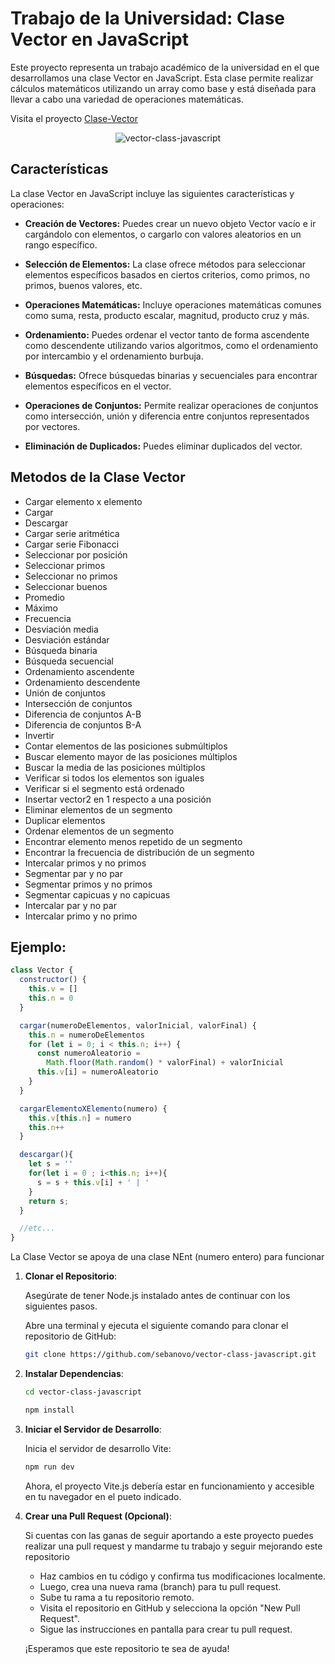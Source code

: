 # Trabajo de la Universidad: Clase Vector en JavaScript

Este proyecto representa un trabajo académico de la universidad en el que desarrollamos una clase Vector en JavaScript. Esta clase permite realizar cálculos matemáticos utilizando un array como base y está diseñada para llevar a cabo una variedad de operaciones matemáticas.

Visita el proyecto [Clase-Vector](https://vector-class-javascript.vercel.app/)

<div align="center">
  <img src="https://i.ibb.co/ZHf6HTz/clase-vector.png" alt="vector-class-javascript">
</div>

## Características

La clase Vector en JavaScript incluye las siguientes características y operaciones:

- **Creación de Vectores:** Puedes crear un nuevo objeto Vector vacío e ir cargándolo con elementos, o cargarlo con valores aleatorios en un rango específico.
  
- **Selección de Elementos:** La clase ofrece métodos para seleccionar elementos específicos basados en ciertos criterios, como primos, no primos, buenos valores, etc.

- **Operaciones Matemáticas:** Incluye operaciones matemáticas comunes como suma, resta, producto escalar, magnitud, producto cruz y más.

- **Ordenamiento:** Puedes ordenar el vector tanto de forma ascendente como descendente utilizando varios algoritmos, como el ordenamiento por intercambio y el ordenamiento burbuja.

- **Búsquedas:** Ofrece búsquedas binarias y secuenciales para encontrar elementos específicos en el vector.

- **Operaciones de Conjuntos:** Permite realizar operaciones de conjuntos como intersección, unión y diferencia entre conjuntos representados por vectores.

- **Eliminación de Duplicados:** Puedes eliminar duplicados del vector.

## Metodos de la Clase Vector

- Cargar elemento x elemento
- Cargar
- Descargar
- Cargar serie aritmética
- Cargar serie Fibonacci
- Seleccionar por posición
- Seleccionar primos
- Seleccionar no primos
- Seleccionar buenos
- Promedio
- Máximo
- Frecuencia
- Desviación media
- Desviación estándar
- Búsqueda binaria
- Búsqueda secuencial
- Ordenamiento ascendente
- Ordenamiento descendente
- Unión de conjuntos
- Intersección de conjuntos
- Diferencia de conjuntos A-B
- Diferencia de conjuntos B-A
- Invertir
- Contar elementos de las posiciones submúltiplos
- Buscar elemento mayor de las posiciones múltiplos
- Buscar la media de las posiciones múltiplos
- Verificar si todos los elementos son iguales
- Verificar si el segmento está ordenado
- Insertar vector2 en 1 respecto a una posición
- Eliminar elementos de un segmento
- Duplicar elementos
- Ordenar elementos de un segmento
- Encontrar elemento menos repetido de un segmento
- Encontrar la frecuencia de distribución de un segmento
- Intercalar primos y no primos
- Segmentar par y no par
- Segmentar primos y no primos
- Segmentar capicuas y no capicuas
- Intercalar par y no par
- Intercalar primo y no primo

## Ejemplo: 

```JavaScript
class Vector {
  constructor() {
    this.v = []
    this.n = 0
  }

  cargar(numeroDeElementos, valorInicial, valorFinal) {
    this.n = numeroDeElementos
    for (let i = 0; i < this.n; i++) {
      const numeroAleatorio =
        Math.floor(Math.random() * valorFinal) + valorInicial
      this.v[i] = numeroAleatorio
    }
  }

  cargarElementoXElemento(numero) {
    this.v[this.n] = numero
    this.n++
  }

  descargar(){
    let s = ''
    for(let i = 0 ; i<this.n; i++){
      s = s + this.v[i] + ' | '
    }
    return s;
  }

  //etc...
}
```

La Clase Vector se apoya de una clase NEnt (numero entero) para funcionar

1. **Clonar el Repositorio**:
   
      Asegúrate de tener Node.js instalado antes de continuar con los siguientes pasos.

      Abre una terminal y ejecuta el siguiente comando para clonar el repositorio de GitHub:

      ```bash
      git clone https://github.com/sebanovo/vector-class-javascript.git
      ```

2. **Instalar Dependencias**:

      ```bash
      cd vector-class-javascript
      ```

      ```bash
      npm install
      ```

3. **Iniciar el Servidor de Desarrollo**:

      Inicia el servidor de desarrollo Vite:

      ```bash
      npm run dev
      ```

      Ahora, el proyecto Vite.js debería estar en funcionamiento y accesible en tu navegador en el pueto indicado.

4. **Crear una Pull Request (Opcional)**:

      Si cuentas con las ganas de seguir aportando a este proyecto puedes realizar una pull request y mandarme tu trabajo y seguir mejorando este repositorio

      - Haz cambios en tu código y confirma tus modificaciones localmente.
      - Luego, crea una nueva rama (branch) para tu pull request.
      - Sube tu rama a tu repositorio remoto.
      - Visita el repositorio en GitHub y selecciona la opción "New Pull Request".
      - Sigue las instrucciones en pantalla para crear tu pull request.

   ¡Esperamos que este repositorio te sea de ayuda!
